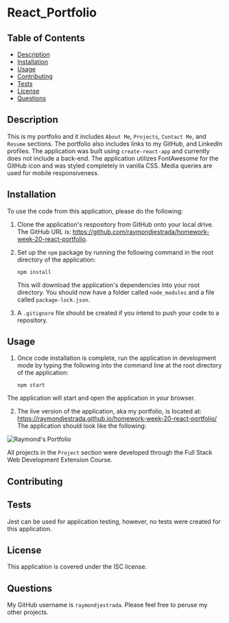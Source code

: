 # React_Portfolio

## Table of Contents
* [Description](#description)
* [Installation](#installation)
* [Usage](#usage)
* [Contributing](#contributing)
* [Tests](#tests)
* [License](#license)
* [Questions](#questions)

## Description <a name="description"></a>
This is my portfolio and it includes ```About Me```, ```Projects```, ```Contact Me```, and ```Resume``` sections.  The portfolio also includes links to my GitHub, and LinkedIn profiles.  The application was built using ```create-react-app``` and currently does not include a back-end.  The application utilizes FontAwesome for the GitHub icon and was styled completely in vanilla CSS.  Media queries are used for mobile responsiveness. 

## Installation <a name="installation"></a>
To use the code from this application, please do the following: 

1. Clone the application's respository from GitHub onto your local drive.  The GitHub URL is: https://github.com/raymondjestrada/homework-week-20-react-portfolio.

2. Set up the ```npm``` package by running the following command in the root directory of the application: 
    
    ```
    npm install
    ```
    
    This will download the application's dependencies into your root directory.  You should now have a folder called ```node_modules``` and a file called ```package-lock.json```.
3. A ```.gitignore``` file should be created if you intend to push your code to a repository.

## Usage <a name="usage"></a>

1. Once code installation is complete, run the application in development mode by typing the following into the command line at the root directory of the application:

    ```
    npm start
    ```
    
The application will start and open the application in your browser.    

2.  The live version of the application, aka my portfolio, is located at:  https://raymondjestrada.github.io/homework-week-20-react-portfolio/
The application should look like the following:

![Raymond's Portfolio]()

All projects in the ```Project``` section were developed through the Full Stack Web Development Extension Course.  

## Contributing <a name="contributing"></a>

## Tests <a name="tests"></a>
Jest can be used for application testing, however, no tests were created for this application.

## License <a name="license"></a>
This application is covered under the ISC license.

## Questions <a name="questions"></a>
My GitHub username is ```raymondjestrada```.  Please feel free to peruse my other projects.

